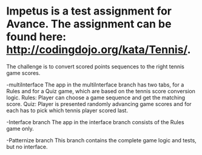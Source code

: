 # Impetus is a test assignment for Avance. The assignment can be found here: http://codingdojo.org/kata/Tennis/. 
The challenge is to convert scored points sequences to the right tennis game scores.

-multiInterface
The app in the multiInterface branch has two tabs, for a Rules and for a Quiz game, which are based on the tennis score conversion logic. 
Rules: Player can choose a game sequence and get the matching score.
Quiz: Player is presented randomly advancing game scores and for each has to pick which tennis player scored last.

-Interface branch
The app in the interface branch consists of the Rules game only.

-Patternize branch
This branch contains the complete game logic and tests, but no interface.


